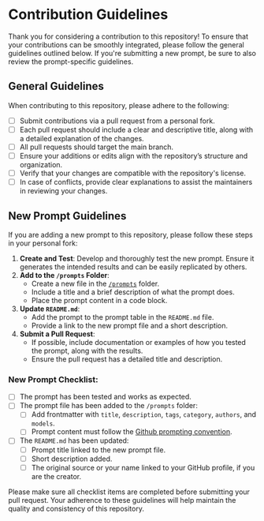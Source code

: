 # Contribution Guidelines

Thank you for considering a contribution to this repository! To ensure that your contributions can be smoothly integrated, please follow the general guidelines outlined below. If you're submitting a new prompt, be sure to also review the prompt-specific guidelines.

## General Guidelines

When contributing to this repository, please adhere to the following:

- [ ] Submit contributions via a pull request from a personal fork.
- [ ] Each pull request should include a clear and descriptive title, along with a detailed explanation of the changes.
- [ ] All pull requests should target the main branch.
- [ ] Ensure your additions or edits align with the repository’s structure and organization.
- [ ] Verify that your changes are compatible with the repository's license.
- [ ] In case of conflicts, provide clear explanations to assist the maintainers in reviewing your changes.

## New Prompt Guidelines

If you are adding a new prompt to this repository, please follow these steps in your personal fork:

1. **Create and Test**: Develop and thoroughly test the new prompt. Ensure it generates the intended results and can be easily replicated by others.
2. **Add to the `/prompts` Folder**:
   - Create a new file in the [`/prompts`](./prompts/) folder.
   - Include a title and a brief description of what the prompt does.
   - Place the prompt content in a code block.
3. **Update `README.md`**:
   - Add the prompt to the prompt table in the `README.md` file.
   - Provide a link to the new prompt file and a short description.
4. **Submit a Pull Request**:
   - If possible, include documentation or examples of how you tested the prompt, along with the results.
   - Ensure the pull request has a detailed title and description.

### New Prompt Checklist:

- [ ] The prompt has been tested and works as expected.
- [ ] The prompt file has been added to the `/prompts` folder:
  - [ ] Add frontmatter with `title`, `description`, `tags`, `category`, `authors`, and `models`.
  - [ ] Prompt content must follow the [Github prompting convention](https://docs.github.com/en/github-models/use-github-models/storing-prompts-in-github-repositories).
- [ ] The `README.md` has been updated:
  - [ ] Prompt title linked to the new prompt file.
  - [ ] Short description added.
  - [ ] The original source or your name linked to your GitHub profile, if you are the creator.

Please make sure all checklist items are completed before submitting your pull request. Your adherence to these guidelines will help maintain the quality and consistency of this repository.
